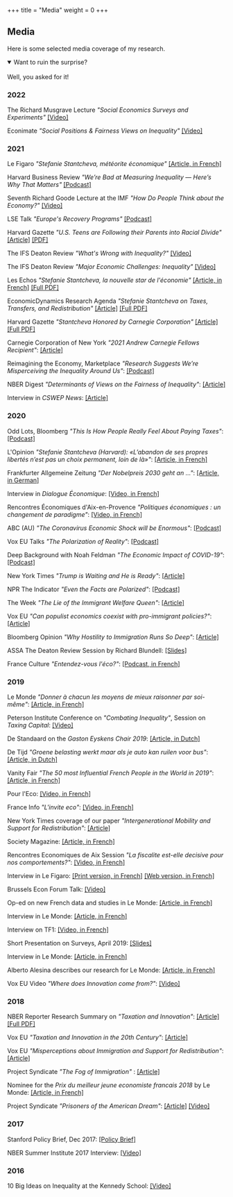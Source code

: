 +++
title = "Media"
weight = 0
+++


## Media

Here is some selected media coverage of my research. 

<details open>
<summary>Want to ruin the surprise?</summary>
<br>
Well, you asked for it!
</details>


### 2022

The Richard Musgrave Lecture *"Social Economics Surveys and Experiments"* [[Video]](https://www.youtube.com/watch?v=zpr7euxqv5w)

Econimate *"Social Positions & Fairness Views on Inequality"* [[Video]](https://www.youtube.com/watch?v=PLYpEt6t4cc)

### 2021

Le Figaro *"Stefanie Stantcheva, météorite économique"* [[Article, in French]](https://www.lefigaro.fr/conjoncture/stefanie-stantcheva-meteorite-economique-20211215) 

Harvard Business Review *"We’re Bad at Measuring Inequality — Here’s Why That Matters"* [[Podcast]](https://hbr.org/podcast/2022/01/were-bad-at-measuring-inequality-heres-why-that-matters)

Seventh Richard Goode Lecture at the IMF *"How Do People Think about the Economy?"* [[Video]](https://www.youtube.com/watch?v=Q7YIJm935LA)

LSE Talk *"Europe's Recovery Programs"* [[Podcast]](https://www.lse.ac.uk/lse-player?id=4705b793-c64c-4b20-98da-118517af9aba)

Harvard Gazette *"U.S. Teens are Following their Parents into Racial Divide"* [[Article]](https://news.harvard.edu/gazette/story/2021/10/teens-following-parents-into-racial-divide-study-finds/) [[PDF]](https://scholar.harvard.edu/files/stantcheva/files/u.s._teens_are_following_their_parents_into_racial_divide.pdf)

The IFS Deaton Review *"What's Wrong with Inequality?"* [[Video]](https://www.youtube.com/watch?v=V4ekwZJd9-A&t=3411s)

The IFS Deaton Review *"Major Economic Challenges: Inequality"* [[Video]](https://www.youtube.com/watch?v=hjC74dNvztY&t=1s)

Les Echos *"Stefanie Stantcheva, la nouvelle star de l'économie"* [[Article, in French]](https://www.lesechos.fr/idees-debats/editos-analyses/stefanie-stantcheva-la-nouvelle-star-de-leconomie-1313763) [[Full PDF]](https://scholar.harvard.edu/files/stantcheva/files/lesechos_210510.pdf)

EconomicDynamics Research Agenda *"Stefanie Stantcheva on Taxes, Transfers, and Redistribution"* [[Article]](https://www.economicdynamics.org/research-agenda-stantcheva2021/) [[Full PDF]](https://scholar.harvard.edu/files/stantcheva/files/econ_dynamic_2104.pdf)

Harvard Gazette *"Stantcheva Honored by Carnegie Corporation"* [[Article]](https://news.harvard.edu/gazette/story/2021/04/harvard-economics-professor-named-2021-andrew-carnegie-fellow/) [[Full PDF]](https://scholar.harvard.edu/files/stantcheva/files/2021_andrew_carnegie_fellow-harvard_gazette.pdf)

Carnegie Corporation of New York *"2021 Andrew Carnegie Fellows Recipient"*: [[Article]](https://www.carnegie.org/awards/honoree/stefanie-stantcheva/)

Reimagining the Economy, Marketplace *"Research Suggests We’re Misperceiving the Inequality Around Us"*: [[Podcast]](https://www.marketplace.org/2021/03/25/research-suggests-were-misperceiving-the-inequality-around-us/)

NBER Digest *"Determinants of Views on the Fairness of Inequality"*: [[Article]](https://www.nber.org/digest-202103/determinants-views-fairness-inequality)

Interview in *CSWEP News*: [[Article]](https://www.aeaweb.org/content/file?id=13968)

### 2020

Odd Lots, Bloomberg *"This Is How People Really Feel About Paying Taxes"*: [[Podcast]](https://www.bloomberg.com/news/audio/2020-11-13/this-is-how-people-really-feel-about-paying-taxes-podcast)

L'Opinion *"Stefanie Stantcheva (Harvard): «L’abandon de ses propres libertés n’est pas un choix permanent, loin de là»"*: [[Article, in French]](https://www.lopinion.fr/edition/economie/stefanie-stantcheva-harvard-l-abandon-propres-libertes-n-est-pas-choix-227061)

Frankfurter Allgemeine Zeitung *"Der Nobelpreis 2030 geht an ..."*: [[Article, in German]](https://www.faz.net/aktuell/wirtschaft/der-nobelpreis-2030-geht-an-16995608.html)

Interview in *Dialogue Économique*: [[Video, in French]](https://www.dialogueseconomiques.fr/medias/interview-de-stefanie-stantcheva)

Rencontres Économiques d'Aix-en-Provence *"Politiques économiques : un changement de paradigme"*: [[Video, in French]](https://www.youtube.com/watch?v=9ePD7EVtXWA)

ABC (AU) *"The Coronavirus Economic Shock will be Enormous"*: [[Podcast]](https://www.abc.net.au/radionational/programs/sundayextra/the-coronavirus-economic-shock-will-be-enormous/12067886)

Vox EU Talks *"The Polarization of Reality"*: [[Podcast]](https://voxeu.org/vox-talks/polarization-reality)

Deep Background with Noah Feldman *"The Economic Impact of COVID-19"*: [[Podcast]](https://www.pushkin.fm/episode/the-economic-impact-of-covid-19/)

New York Times *"Trump is Waiting and He is Ready"*: [[Article]](https://scholar.harvard.edu/files/stantcheva/files/polarization_nytimes.pdf)
 
NPR The Indicator *"Even the Facts are Polarized"*: [[Podcast]](https://www.npr.org/transcripts/802417653)

The Week *"The Lie of the Immigrant Welfare Queen"*: [[Article]](https://theweek.com/articles/889620/lie-immigrant-welfare-queen)

Vox EU *"Can populist economics coexist with pro-immigrant policies?"*: [[Article]](https://www.vox.com/future-perfect/2020/1/15/21065368/immigration-misperceptions-taxes-spending-nativism-study-alesina-stantcheva)

Bloomberg Opinion *"Why Hostility to Immigration Runs So Deep"*: [[Article]](https://scholar.harvard.edu/files/stantcheva/files/bloomberg.pdf)

ASSA The Deaton Review Session by Richard Blundell: [[Slides]](https://scholar.harvard.edu/files/stantcheva/files/stantcheva_3.pdf)

France Culture *"Entendez-vous l'éco?"*: [[Podcast, in French]](https://www.franceculture.fr/emissions/entendez-vous-leco/profession-economiste-33-a-la-recherche-du-juste-impot-avec-stefanie-stantcheva)

### 2019

Le Monde *"Donner à chacun les moyens de mieux raisonner par soi-même"*: [[Article, in French]](https://scholar.harvard.edu/files/stantcheva/files/finale.pdf)

Peterson Institute Conference on *"Combating Inequality"*, Session on *Taxing Capital*: [[Video]](https://www.youtube.com/watch?v=AbRSNO3-0Ik&feature=youtu.be&t=24535)

De Standaard on the *Gaston Eyskens Chair 2019*: [[Article, in Dutch]](https://scholar.harvard.edu/files/stantcheva/files/ds_2019-10-26_stantcheva_gaston_eyskens_2019.jpg?m=1574690182) 

De Tijd *"Groene belasting werkt maar als je auto kan ruilen voor bus"*: [[Article, in Dutch]](https://scholar.harvard.edu/files/stantcheva/files/groene_belasting_werkt_maar_als_je_auto_kan_ruilen_voor_bus_de_tijd.pdf)

Vanity Fair *"The 50 most Influential French People in the World in 2019"*: [[Article, in French]](https://www.vanityfair.fr/culture/people/story/les-50-francais-les-plus-influents-du-monde-en-2019/10676)

Pour l'Eco: [[Video, in French]](https://youtu.be/eg6KCsazf3A)

France Info *"L'invite eco"*:  [[Video, in French]](https://www.francetvinfo.fr/replay-radio/l-interview-eco/pour-leconomiste-stefanie-stantcheva-cest-tres-important-decouter-plus-les-gens_3582859.html)

New York Times coverage of our paper *"Intergenerational Mobility and Support for Redistribution"*: [[Article]](https://www.nytimes.com/2019/07/04/business/economy/social-mobility-south.html?action=click&module=Top%20Stories&pgtype=Homepage)

Society Magazine: [[Article, in French]](https://scholar.harvard.edu/files/stantcheva/files/010-011_society_110.pdf)

Rencontres Economiques de Aix Session *"La fiscalite est-elle decisive pour nos comportements?"*: [[Video, in French]](https://www.youtube.com/watch?time_continue=71&v=YqN3jqZi1ms)

Interview in Le Figaro: [[Print version, in French]](https://scholar.harvard.edu/files/stantcheva/files/le_figaro.pdf) [[Web version, in French]](http://www.lefigaro.fr/societes/si-un-pays-concoit-mal-son-systeme-d-impots-il-freine-sa-croissance-20190705)

Brussels Econ Forum Talk: [[Video]](https://www.youtube.com/watch?v=G4mNHrRpIMc&feature=youtu.be&fbclid=IwAR2MMPwgyfx2y6LJ7gECmi4tCUf5nCszZ1Xivy03mqdym5NSc2j6Ussphbs)

Op-ed on new French data and studies in Le Monde: [[Article, in French]](https://scholar.harvard.edu/files/stantcheva/files/pages_from_20190701_le_monde.pdf)

Interview in Le Monde: [[Article, in French]](https://www.lemonde.fr/economie/article/2019/05/13/stefanie-stantcheva-l-objectif-de-mes-recherches-est-d-ameliorer-la-conception-des-politiques-fiscales_5461445_3234.html)

Interview on TF1: [[Video, in French]](https://www.tf1.fr/tmc/quotidien-avec-yann-barthes/videos/invitee-stefanie-stantcheva-elue-meilleure-jeune-economiste-de-l-annee.html)

Short Presentation on Surveys, April 2019: [[Slides]](https://scholar.harvard.edu/files/stantcheva/files/nyt_april2019.pdf)

Interview in Le Monde: [[Article, in French]](https://scholar.harvard.edu/files/stantcheva/files/le_monde_stefanie_stantcheva.pdf)

Alberto Alesina describes our research for Le Monde: [[Article, in French]](https://scholar.harvard.edu/files/stantcheva/files/le_monde_alberto_alesina_.pdf)

Vox EU Video *"Where does Innovation come from?"*: [[Video]](https://voxeu.org/content/where-does-innovation-come)

### 2018

NBER Reporter Research Summary on *"Taxation and Innovation"*: [[Article]](https://www.nber.org/reporter/2018number3/stantcheva.html) [[Full PDF]](https://scholar.harvard.edu/files/stantcheva/files/2018number3.pdf)

Vox EU *"Taxation and Innovation in the 20th Century"*: [[Article]](https://voxeu.org/article/taxation-and-innovation-20th-century)

Vox EU *"Misperceptions about Immigration and Support for Redistribution"*: [[Article]](https://voxeu.org/article/misperceptions-about-immigration-and-support-redistribution)

Project Syndicate *"The Fog of Immigration"* : [[Article]](https://scholar.harvard.edu/files/stantcheva/files/the_fog_of_immigration_by_stefanie_stantcheva_-_project_syndicate.pdf)

Nominee for the *Prix du meilleur jeune economiste francais 2018* by Le Monde: [[Article, in French]](https://scholar.harvard.edu/files/stantcheva/files/stefanie_stantcheva_les_politiques_fiscales_sont_dangereuses_si_elles_sont_mal_concues_.pdf?m=1527693866)

Project Syndicate *"Prisoners of the American Dream"*: [[Article]](https://scholar.harvard.edu/files/stantcheva/files/prisoners_of_the_american_dream_by_stefanie_stantcheva_-_project_syndicate_0.pdf) [[Video]](https://www.youtube.com/watch?v=YEPlphpFkFk#action=share)

### 2017

Stanford Policy Brief, Dec 2017: [[Policy Brief]](https://siepr.stanford.edu/research/publications/tax-reform-optimal-equation)

NBER Summer Institute 2017 Interview: [[Video]](https://scholar.harvard.edu/files/stantcheva/files/nber_summer_2017_stantcheva_sequence.01.mp4)

### 2016

10 Big Ideas on Inequality at the Kennedy School: [[Video]](https://www.youtube.com/watch?v=O9gJ2GNAIto)
